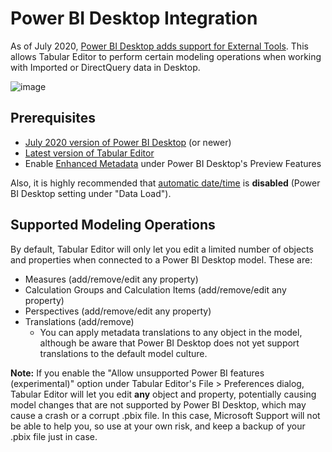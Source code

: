 ﻿# Power BI Desktop Integration

As of July 2020, [Power BI Desktop adds support for External Tools](https://docs.microsoft.com/da-dk/power-bi/create-reports/desktop-external-tools). This allows Tabular Editor to perform certain modeling operations when working with Imported or DirectQuery data in Desktop.

![image](https://user-images.githubusercontent.com/8976200/87296924-dcea3180-c507-11ea-9cf9-2f647d26a2a9.png)

## Prerequisites

- [July 2020 version of Power BI Desktop](https://www.microsoft.com/en-us/download/details.aspx?id=58494) (or newer)
- [Latest version of Tabular Editor](https://github.com/otykier/TabularEditor/releases/latest)
- Enable [Enhanced Metadata](https://docs.microsoft.com/en-us/power-bi/connect-data/desktop-enhanced-dataset-metadata) under Power BI Desktop's Preview Features

Also, it is highly recommended that [automatic date/time](https://docs.microsoft.com/en-us/power-bi/transform-model/desktop-auto-date-time) is **disabled** (Power BI Desktop setting under "Data Load").

## Supported Modeling Operations

By default, Tabular Editor will only let you edit a limited number of objects and properties when connected to a Power BI Desktop model. These are:

- Measures (add/remove/edit any property)
- Calculation Groups and Calculation Items (add/remove/edit any property)
- Perspectives (add/remove/edit any property)
- Translations (add/remove)
  - You can apply metadata translations to any object in the model, although be aware that Power BI Desktop does not yet support translations to the default model culture.

**Note:** If you enable the "Allow unsupported Power BI features (experimental)" option under Tabular Editor's File > Preferences dialog, Tabular Editor will let you edit **any** object and property, potentially causing model changes that are not supported by Power BI Desktop, which may cause a crash or a corrupt .pbix file. In this case, Microsoft Support will not be able to help you, so use at your own risk, and keep a backup of your .pbix file just in case.
